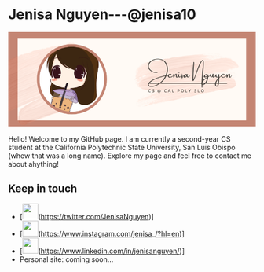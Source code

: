 # Jenisa Nguyen---@jenisa10
[![Jenisa's Banner.](https://github.com/jenisa10/jenisa10/blob/master/Banner.png?raw=true)](https://www.jenisa10.github.io)

Hello! Welcome to my GitHub page. I am currently a second-year CS student at the California Polytechnic State University, San Luis Obispo (whew that was a long name). Explore my page and feel free to contact me about ahything!

## Keep in touch
* [<img height="32" width="32" src="https://unpkg.com/simple-icons@v3/icons/twitter.svg" />(https://twitter.com/JenisaNguyen)]
* [<img height="32" width="32" src="https://unpkg.com/simple-icons@v3/icons/instagram.svg" />(https://www.instagram.com/jenisa_/?hl=en)]
* [<img height="32" width="32" src="https://unpkg.com/simple-icons@v3/icons/linkedin.svg" />(https://www.linkedin.com/in/jenisanguyen/)]
* Personal site: coming soon...

<!--
**jenisa10/jenisa10** is a ✨ _special_ ✨ repository because its `README.md` (this file) appears on your GitHub profile.
### Spotify Playing 👋
[![Spotify](https://jenisa10.vercel.app/api/spotify)](https://open.spotify.com/user/USER_NAME)

Here are some ideas to get you started:

- 🔭 I’m currently working on ...
- 🌱 I’m currently learning ...
- 👯 I’m looking to collaborate on ...
- 🤔 I’m looking for help with ...
- 💬 Ask me about ...
- 📫 How to reach me: ...
- 😄 Pronouns: ...
- ⚡ Fun fact: ...
-->
